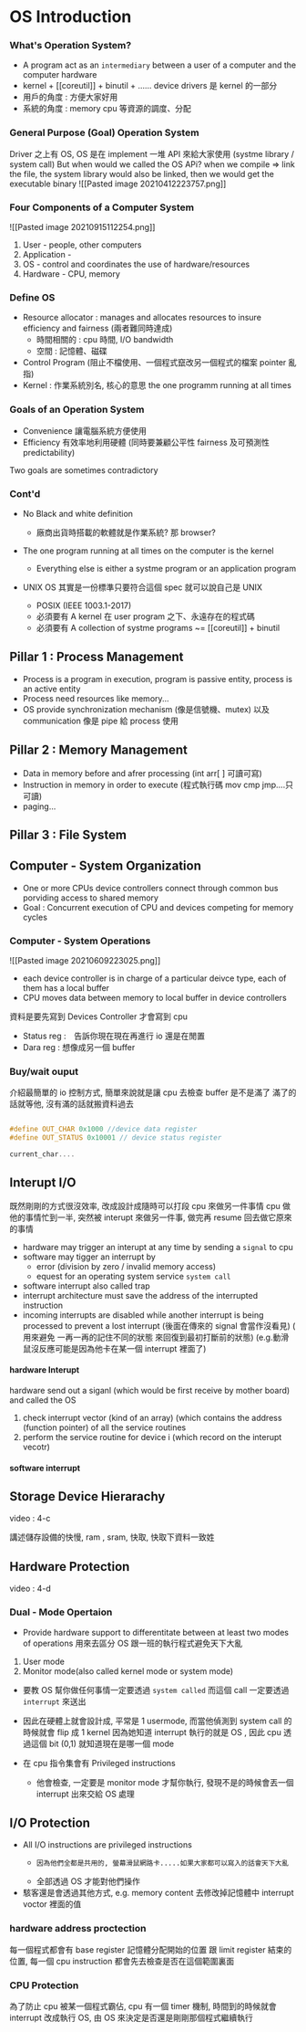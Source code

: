 # OS Introduction

### What's Operation System?

- A program act as an `intermediary` between a user of a computer and the computer hardware
- kernel + [[coreutil]] + binutil + ...... device drivers 是 kernel 的一部分
- 用戶的角度 : 方便大家好用
- 系統的角度 : memory cpu 等資源的調度、分配

### General Purpose (Goal) Operation System

Driver 之上有 OS, OS 是在 implement 一堆 API 來給大家使用 (systme library / system call) But when would we called the OS APi? when we compile => link the file, the system library would also be linked, then we would get the executable binary
![[Pasted image 20210412223757.png]]

### Four Components of a Computer System

![[Pasted image 20210915112254.png]]

1. User - people, other computers
2. Application -
3. OS - control and coordinates the use of hardware/resources
4. Hardware - CPU, memory

### Define OS

- Resource allocator : manages and allocates resources to insure efficiency and fairness (兩者難同時達成)
  - 時間相關的 : cpu 時間, I/O bandwidth
  - 空間 : 記憶體、磁碟
- Control Program (阻止不檔使用、一個程式竄改另一個程式的檔案 pointer 亂指)
- Kernel : 作業系統別名, 核心的意思 the one programm running at all times

### Goals of an Operation System

- Convenience 讓電腦系統方便使用
- Efficiency 有效率地利用硬體 (同時要兼顧公平性 fairness 及可預測性 predictability)

Two goals are sometimes contradictory

### Cont'd

- No Black and white definition
  - 廠商出貨時搭載的軟體就是作業系統? 那 browser?
- The one program running at all times on the computer is the kernel

  - Everything else is either a systme program or an application program

- UNIX OS 其實是一份標準只要符合這個 spec 就可以說自己是 UNIX
  - POSIX (IEEE 1003.1-2017)
  - 必須要有 A kernel 在 user program 之下、永遠存在的程式碼
  - 必須要有 A collection of systme programs ~= [[coreutil]] + binutil

## Pillar 1 : Process Management

- Process is a program in execution, program is passive entity, process is an active entity
- Process need resources like memory...
- OS provide synchronization mechanism (像是信號機、mutex) 以及 communication 像是 pipe 給 process 使用

## Pillar 2 : Memory Management

- Data in memory before and afrer processing (int arr[ ] 可讀可寫)
- Instruction in memory in order to execute (程式執行碼 mov cmp jmp....只可讀)
- paging...

## Pillar 3 : File System

## Computer - System Organization

- One or more CPUs device controllers connect through common bus porviding access to shared memory
- Goal : Concurrent execution of CPU and devices competing for memory cycles

### Computer - System Operations

![[Pasted image 20210609223025.png]]

- each device controller is in charge of a particular deivce type, each of them has a local buffer
- CPU moves data between memory to local buffer in device controllers

資料是要先寫到 Devices Controller 才會寫到 cpu

- Status reg :　告訴你現在現在再進行 io 還是在閒置
- Dara reg : 想像成另一個 buffer

### Buy/wait ouput

介紹最簡單的 io 控制方式, 簡單來說就是讓 cpu 去檢查 buffer 是不是滿了 滿了的話就等他, 沒有滿的話就搬資料過去

```C++

#define OUT_CHAR 0x1000 //device data register
#define OUT_STATUS 0x10001 // device status register

current_char....

```

## Interupt I/O

既然剛剛的方式很沒效率, 改成設計成隨時可以打段 cpu 來做另一件事情
cpu 做他的事情忙到一半, 突然被 interupt 來做另一件事, 做完再 resume 回去做它原來的事情

- hardware may trigger an interupt at any time by sending a `signal` to cpu
- software may tigger an interrupt by
  - error (division by zero / invalid memory access)
  - equest for an operating system service `system call`
- software interrupt also called trap
- interrupt architecture must save the address of the interrupted instruction
- incoming interrupts are disabled while another interrupt is being processed to prevent a lost interrupt (後面在傳來的 signal 會當作沒看見)
  ( 用來避免 一再一再的記住不同的狀態 來回復到最初打斷前的狀態)
  (e.g.動滑鼠沒反應可能是因為他卡在某一個 interrupt 裡面了)

#### hardware Interupt

hardware send out a siganl (which would be first receive by mother board) and called the OS

1. check interrupt vector (kind of an array) (which contains the address (function pointer) of all the service routines
2. perform the service routine for device i (which record on the interupt vecotr)

#### software interrupt

## Storage Device Hierarachy

video : 4-c

講述儲存設備的快慢, ram , sram, 快取, 快取下資料一致姓

## Hardware Protection

video : 4-d

### Dual - Mode Opertaion

- Provide hardware support to differentitate between at least two modes of operations
  用來去區分 OS 跟一班的執行程式避免天下大亂

1. User mode
2. Monitor mode(also called kernel mode or system mode)

- 要教 OS 幫你做任何事情一定要透過 `system called` 而這個 call
  一定要透過 `interrupt` 來送出

- 因此在硬體上就會設計成, 平常是 1 usermode, 而當他偵測到 system call 的時候就會 flip 成 1 kernel 因為她知道 interrupt 執行的就是 OS , 因此 cpu 透過這個 bit (0,1) 就知道現在是哪一個 mode

- 在 cpu 指令集會有 Privileged instructions
  - 他會檢查, 一定要是 monitor mode 才幫你執行, 發現不是的時候會丟一個 interrupt 出來交給 OS 處理

## I/O Protection

- All I/O instructions are privileged instructions
  -     因為他們全都是共用的, 螢幕滑鼠網路卡.....如果大家都可以寫入的話會天下大亂
  - 全部透過 OS 才能對他們操作
- 駭客還是會透過其他方式, e.g. memory content 去修改掉記憶體中 interrupt voctor 裡面的值

### hardware address proctection

每一個程式都會有 base register 記憶體分配開始的位置 跟 limit register 結束的位置, 每一個 cpu instruction 都會先去檢查是否在這個範圍裏面

### CPU Protection

為了防止 cpu 被某一個程式霸佔, cpu 有一個 timer 機制, 時間到的時候就會 interrupt 改成執行 OS, 由 OS 來決定是否還是剛剛那個程式繼續執行
